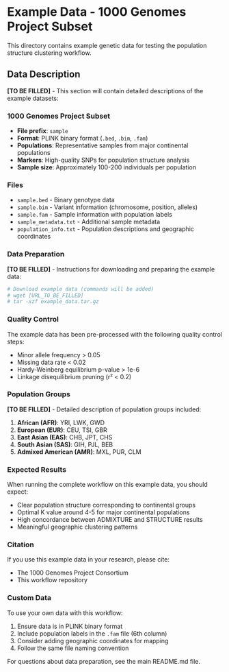 # Example Data - 1000 Genomes Project Subset

This directory contains example genetic data for testing the population structure clustering workflow.

## Data Description

**[TO BE FILLED]** - This section will contain detailed descriptions of the example datasets:

### 1000 Genomes Project Subset

- **File prefix**: `sample`
- **Format**: PLINK binary format (`.bed`, `.bim`, `.fam`)
- **Populations**: Representative samples from major continental populations
- **Markers**: High-quality SNPs for population structure analysis
- **Sample size**: Approximately 100-200 individuals per population

### Files

- `sample.bed` - Binary genotype data
- `sample.bim` - Variant information (chromosome, position, alleles)
- `sample.fam` - Sample information with population labels
- `sample_metadata.txt` - Additional sample metadata
- `population_info.txt` - Population descriptions and geographic coordinates

### Data Preparation

**[TO BE FILLED]** - Instructions for downloading and preparing the example data:

```bash
# Download example data (commands will be added)
# wget [URL_TO_BE_FILLED]
# tar -xzf example_data.tar.gz
```

### Quality Control

The example data has been pre-processed with the following quality control steps:
- Minor allele frequency > 0.05
- Missing data rate < 0.02
- Hardy-Weinberg equilibrium p-value > 1e-6
- Linkage disequilibrium pruning (r² < 0.2)

### Population Groups

**[TO BE FILLED]** - Detailed description of population groups included:

1. **African (AFR)**: YRI, LWK, GWD
2. **European (EUR)**: CEU, TSI, GBR
3. **East Asian (EAS)**: CHB, JPT, CHS
4. **South Asian (SAS)**: GIH, PJL, BEB
5. **Admixed American (AMR)**: MXL, PUR, CLM

### Expected Results

When running the complete workflow on this example data, you should expect:
- Clear population structure corresponding to continental groups
- Optimal K value around 4-5 for major continental populations
- High concordance between ADMIXTURE and STRUCTURE results
- Meaningful geographic clustering patterns

### Citation

If you use this example data in your research, please cite:
- The 1000 Genomes Project Consortium
- This workflow repository

### Custom Data

To use your own data with this workflow:
1. Ensure data is in PLINK binary format
2. Include population labels in the `.fam` file (6th column)
3. Consider adding geographic coordinates for mapping
4. Follow the same file naming convention

For questions about data preparation, see the main README.md file.